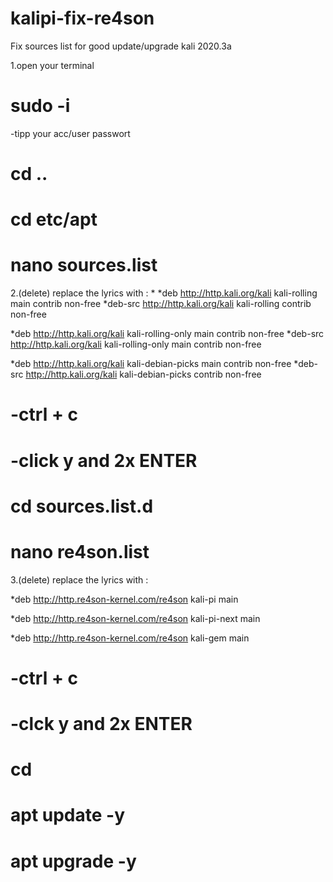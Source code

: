 # kalipi-fix-re4son
Fix sources list for good update/upgrade kali 2020.3a

1.open your terminal
  # sudo -i
-tipp your acc/user passwort
  # cd ..
  # cd etc/apt
  # nano sources.list
2.(delete) replace the lyrics  with :
*
*deb http://http.kali.org/kali kali-rolling main contrib non-free
*deb-src http://http.kali.org/kali kali-rolling contrib non-free

*deb http://http.kali.org/kali kali-rolling-only main contrib non-free
*deb-src http://http.kali.org/kali kali-rolling-only main contrib non-free

*deb http://http.kali.org/kali kali-debian-picks main contrib non-free
*deb-src http://http.kali.org/kali kali-debian-picks contrib non-free

   # -ctrl + c
   # -click y and 2x ENTER
  # cd sources.list.d
  # nano re4son.list
 3.(delete) replace the lyrics  with :
 
 *deb http://http.re4son-kernel.com/re4son kali-pi main 

 *deb http://http.re4son-kernel.com/re4son kali-pi-next main

 *deb http://http.re4son-kernel.com/re4son kali-gem main
 
   # -ctrl + c
   # -clck y and 2x ENTER
   
  # cd
  # apt update -y
  # apt upgrade -y
  
 
   
